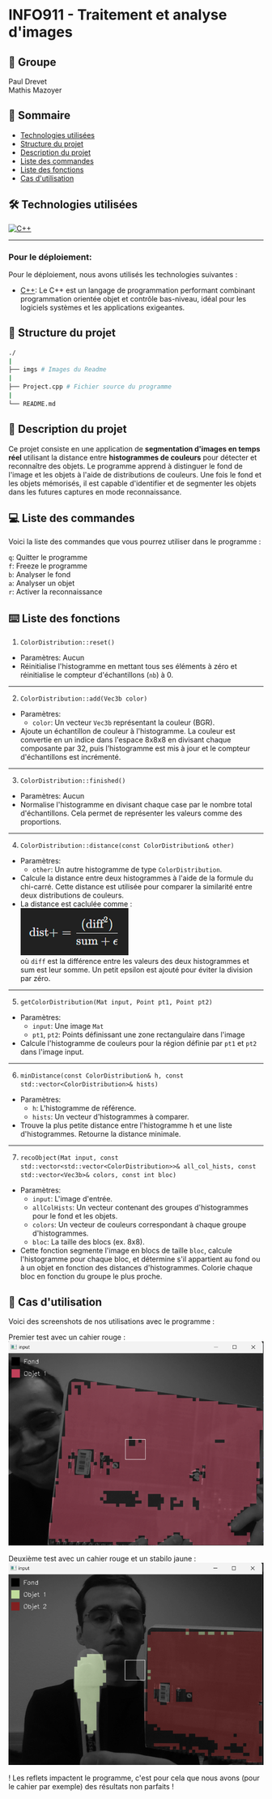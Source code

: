 # INFO911 - Traitement et analyse d'images

## 🤼 Groupe

Paul Drevet<br>
Mathis Mazoyer

## 📖 Sommaire

- [Technologies utilisées](#-technologies-utilisées)
- [Structure du projet](#-structure-du-projet)
- [Description du projet](#-description-du-projet)
- [Liste des commandes](#-liste-des-commandes)
- [Liste des fonctions](#️-liste-des-fonctions)
- [Cas d'utilisation](#-cas-dutilisation)

## 🛠️ Technologies utilisées

[![C++](https://skillicons.dev/icons?i=cpp)]()

------

### Pour le déploiement:

Pour le déploiement, nous avons utilisés les technologies suivantes :

- [C++](https://cplusplus.com): Le C++ est un langage de programmation performant combinant programmation orientée objet et contrôle bas-niveau, idéal pour les logiciels systèmes et les applications exigeantes.

## 🌲 Structure du projet

```sh
./
|
├── imgs # Images du Readme
|
├── Project.cpp # Fichier source du programme
| 
└── README.md 
```

## 📄 Description du projet

Ce projet consiste en une application de **segmentation d'images en temps réel** utilisant la distance entre **histogrammes de couleurs** pour détecter et reconnaître des objets. Le programme apprend à distinguer le fond de l'image et les objets à l'aide de distributions de couleurs. Une fois le fond et les objets mémorisés, il est capable d'identifier et de segmenter les objets dans les futures captures en mode reconnaissance.

## 💻 Liste des commandes

Voici la liste des commandes que vous pourrez utiliser dans le programme :

`q`: Quitter le programme <br>
`f`: Freeze le programme <br>
`b`: Analyser le fond <br>
`a`: Analyser un objet <br>
`r`: Activer la reconnaissance <br>

## ⌨️ Liste des fonctions

1. `ColorDistribution::reset()`
- Paramètres: Aucun
- Réinitialise l'histogramme en mettant tous ses éléments à zéro et réinitialise le compteur d'échantillons (`nb`) à 0.

---

2. `ColorDistribution::add(Vec3b color)`
- Paramètres:
    - `color`: Un vecteur `Vec3b` représentant la couleur (BGR).
- Ajoute un échantillon de couleur à l'histogramme. La couleur est convertie en un indice dans l'espace 8x8x8 en divisant chaque composante par 32, puis l'histogramme est mis à jour et le compteur d'échantillons est incrémenté.

---

3. `ColorDistribution::finished()`
- Paramètres: Aucun
- Normalise l'histogramme en divisant chaque case par le nombre total d'échantillons. Cela permet de représenter les valeurs comme des proportions.

---

4. `ColorDistribution::distance(const ColorDistribution& other)`
- Paramètres:
    - `other`: Un autre histogramme de type `ColorDistribution`.
- Calcule la distance entre deux histogrammes à l'aide de la formule du chi-carré. Cette distance est utilisée pour comparer la similarité entre deux distributions de couleurs.
- La distance est caclulée comme : <br>
![Formule distance](/img/distance_formula.png)<br>
où `diff` est la différence entre les valeurs des deux histogrammes et sum est leur somme. Un petit epsilon est ajouté pour éviter la division par zéro.

---

5. `getColorDistribution(Mat input, Point pt1, Point pt2)`
- Paramètres:
    - `input`: Une image `Mat`
    - `pt1`, `pt2`: Points définissant une zone rectangulaire dans l'image
- Calcule l'histogramme de couleurs pour la région définie par `pt1` et `pt2` dans l'image input.

---

6. `minDistance(const ColorDistribution& h, const std::vector<ColorDistribution>& hists)`
- Paramètres:
    - `h`: L'histogramme de référence.
    - `hists`: Un vecteur d'histogrammes à comparer.
- Trouve la plus petite distance entre l'histogramme h et une liste d'histogrammes. Retourne la distance minimale.

---

7. `recoObject(Mat input, const std::vector<std::vector<ColorDistribution>>& all_col_hists, const std::vector<Vec3b>& colors, const int bloc)`
- Paramètres:
    - `input`: L'image d'entrée.
    - `allColHists`: Un vecteur contenant des groupes d'histogrammes pour le fond et les objets.
    - `colors`: Un vecteur de couleurs correspondant à chaque groupe d'histogrammes.
    - `bloc`: La taille des blocs (ex. 8x8).
- Cette fonction segmente l'image en blocs de taille `bloc`, calcule l'histogramme pour chaque bloc, et détermine s'il appartient au fond ou à un objet en fonction des distances d'histogrammes. Colorie chaque bloc en fonction du groupe le plus proche.

## 📸 Cas d'utilisation

Voici des screenshots de nos utilisations avec le programme : 

Premier test avec un cahier rouge : <br>
![Test 1 une couleur](/img/test_1.png)

Deuxième test avec un cahier rouge et un stabilo jaune : <br>
![Test 2 deux couleur](/img/test_2.png)

! Les reflets impactent le programme, c'est pour cela que nous avons (pour le cahier par exemple) des résultats non parfaits !